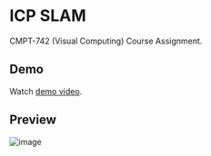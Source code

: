 #  ICP SLAMCMPT-742 (Visual Computing) Course Assignment.## DemoWatch [demo video](https://drive.google.com/open?id=1OZsDrhGnFtkhq1g01fHTshuoI_xSa04S).## Preview![image](demo.gif) 